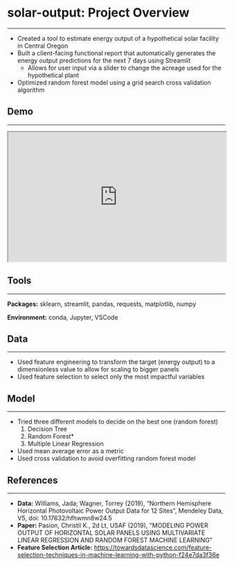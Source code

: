 # solar-output: Project Overview
---
- Created a tool to estimate energy output of a hypothetical solar facility in Central Oregon
- Built a client-facing functional report that automatically generates the energy output predictions for the next 7 days using Streamlit
    - Allows for user input via a slider to change the acreage used for the hypothetical plant
- Optimized random forest model using a grid search cross validation algorithm

## Demo
---
<iframe
  src="https://share.streamlit.io/"
  style="width:100%; height:300px;"
></iframe>

## Tools
---
**Packages:** sklearn, streamlit, pandas, requests, matplotlib, numpy

**Environment:** conda, Jupyter, VSCode

## Data
---
- Used feature engineering to transform the target (energy output) to a dimensionless value to allow for scaling to bigger panels
- Used feature selection to select only the most impactful variables

## Model
---
- Tried three different models to decide on the best one (random forest)
    1. Decision Tree
    2. Random Forest*
    3. Multiple Linear Regression
- Used mean average error as a metric
- Used cross validation to avoid overfitting random forest model

## References
---
- **Data:** Williams, Jada; Wagner, Torrey (2019), “Northern Hemisphere Horizontal Photovoltaic Power Output Data for 12 Sites”, Mendeley Data, V5, doi: 10.17632/hfhwmn8w24.5
- **Paper:** Pasion, Christil K., 2d Lt, USAF (2019), "MODELING POWER OUTPUT OF HORIZONTAL SOLAR PANELS USING MULTIVARIATE LINEAR REGRESSION AND RANDOM FOREST MACHINE LEARNING"
- **Feature Selection Article:** https://towardsdatascience.com/feature-selection-techniques-in-machine-learning-with-python-f24e7da3f36e